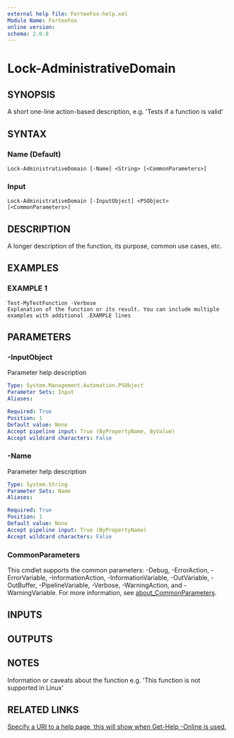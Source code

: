 ```yaml
---
external help file: ForteeFox-help.xml
Module Name: ForteeFox
online version:
schema: 2.0.0
---
```


# Lock-AdministrativeDomain

## SYNOPSIS
A short one-line action-based description, e.g.
'Tests if a function is valid'

## SYNTAX

### Name (Default)
```
Lock-AdministrativeDomain [-Name] <String> [<CommonParameters>]
```

### Input
```
Lock-AdministrativeDomain [-InputObject] <PSObject> [<CommonParameters>]
```

## DESCRIPTION
A longer description of the function, its purpose, common use cases, etc.

## EXAMPLES

### EXAMPLE 1
```
Test-MyTestFunction -Verbose
Explanation of the function or its result. You can include multiple examples with additional .EXAMPLE lines
```

## PARAMETERS

### -InputObject
Parameter help description

```yaml
Type: System.Management.Automation.PSObject
Parameter Sets: Input
Aliases:

Required: True
Position: 1
Default value: None
Accept pipeline input: True (ByPropertyName, ByValue)
Accept wildcard characters: False
```

### -Name
Parameter help description

```yaml
Type: System.String
Parameter Sets: Name
Aliases:

Required: True
Position: 1
Default value: None
Accept pipeline input: True (ByPropertyName)
Accept wildcard characters: False
```

### CommonParameters
This cmdlet supports the common parameters: -Debug, -ErrorAction, -ErrorVariable, -InformationAction, -InformationVariable, -OutVariable, -OutBuffer, -PipelineVariable, -Verbose, -WarningAction, and -WarningVariable. For more information, see [about_CommonParameters](http://go.microsoft.com/fwlink/?LinkID=113216).

## INPUTS

## OUTPUTS

## NOTES
Information or caveats about the function e.g.
'This function is not supported in Linux'

## RELATED LINKS

[Specify a URI to a help page, this will show when Get-Help -Online is used.]()

